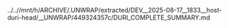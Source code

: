 ../..//mnt/h/ARCHIVE/.UNWRAP/extracted/DEV__2025-08-17__1833__host-duri-head/__UNWRAP/449324357c/DURI_COMPLETE_SUMMARY.md